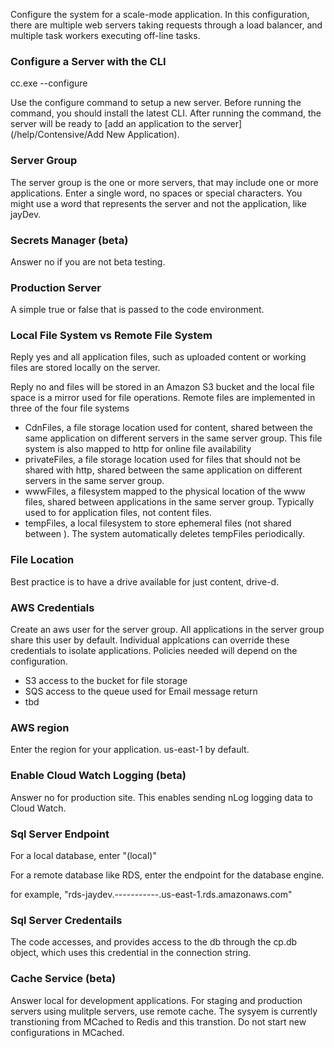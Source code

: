 Configure the system for a scale-mode application. In this configuration, there are multiple web servers taking requests through a load balancer, and multiple task workers executing off-line tasks.

### Configure a Server with the CLI

cc.exe --configure 

Use the configure command to setup a new server. Before running the command, you should install the latest CLI. 
After running the command, the server will be ready to [add an application to the server](/help/Contensive/Add New Application).

### Server Group

The server group is the one or more servers, that may include one or more applications. 
Enter a single word, no spaces or special characters.
You might use a word that represents the server and not the application, like jayDev.

### Secrets Manager (beta)

Answer no if you are not beta testing.

### Production Server

A simple true or false that is passed to the code environment.

### Local File System vs Remote File System

Reply yes and all application files, such as uploaded content or working files are stored locally on the server.

Reply no and files will be stored in an Amazon S3 bucket and the local file space is a mirror used for file operations. 
Remote files are implemented in three of the four file systems
- CdnFiles, a file storage location used for content, shared between the same application on different servers in the same server group. This file system is also mapped to http for online file availability
- privateFiles, a file storage location used for files that should not be shared with http, shared between the same application on different servers in the same server group. 
- wwwFiles, a filesystem mapped to the physical location of the www files, shared between applications in the same server group. Typically used to for application files, not content files.
- tempFiles, a local filesystem to store ephemeral files (not shared between ). The system automatically deletes tempFiles periodically.

### File Location

Best practice is to have a drive available for just content, drive-d.

### AWS Credentials

Create an aws user for the server group. All applications in the server group share this user by default. 
Individual applcations can override these credentials to isolate applications. 
Policies needed will depend on the configuration.
- S3 access to the bucket for file storage
- SQS access to the queue used for Email message return
- tbd

### AWS region

Enter the region for your application. us-east-1 by default.

### Enable Cloud Watch Logging (beta)

Answer no for production site. This enables sending nLog logging data to Cloud Watch.

### Sql Server Endpoint

For a local database, enter "(local)"

For a remote database like RDS, enter the endpoint for the database engine.

for example, "rds-jaydev.-----------.us-east-1.rds.amazonaws.com"

### Sql Server Credentails

The code accesses, and provides access to the db through the cp.db object, which uses this credential in the connection string.

### Cache Service (beta)

Answer local for development applications. For staging and production servers using mulitple servers, use remote cache.
The sysyem is currently transtioning from MCached to Redis and this transtion. Do not start new configurations in MCached.
